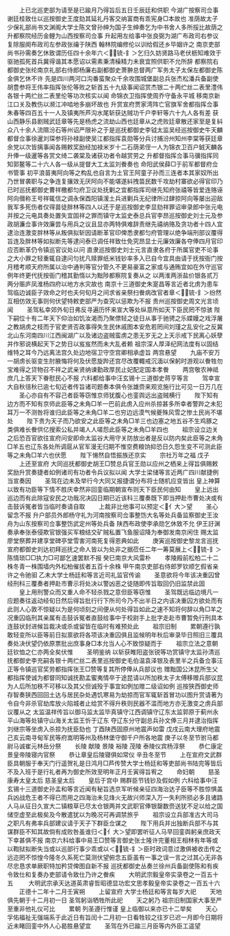 <!-- { "loadSidebar": true } -->
　　上已北巡吏部为请至是已踰月乃得旨后五日壬辰廷和供职  今湖广按察司佥事谢廷桂致仕以巡按御史王度劾其延礼丹客交纳富商有乖宪身□本故也  准荫故太子少保礼部尚书文渊阁大学士陈文曾孙绅为国子生绅奏乞为中书舍人多所挼比故荫之  升都察院经历金鲤为山西按察司佥事  升起用左给事中张良弼为湖广布政司右参议复除服阕布政司左参政张禴于陕西  翰林院编修伦以训给假还乡毕姻许之  南京吏部尚书孙需奏乞休致谓历任四十余年六＜锍-釒＞乞归久妨贤路马老伏枥知难效于驱驰孤死首兵冀得谐其本愿诏以需素秉清橾精力未衰宜照供职不允所辞  都察院右都御史张纶南京礼部右侍郎杨廉右副都御史萧翀总督两广军务太子太保左都御史陈金俱乞休不许  先是四川两河口沟番蛮聚众千余攻围城堡副总兵张杰松潘兵备副使胡豊参将王伟率指挥张伦等败之斩首五十九级事闻诏赏杰银二十两纻丝二表里澧伟各银十两纻丝二表里伦等功次核实以闻  命锦衣卫指挥使周乔守备永平城  移南京新江口关及教伤以濒江冲啮地多崩坏故也  升赏宣府贾家湾阵亡官旗军舍都指挥佥事朱春等四百五十一人及镇夷所芦沟水尾斩获达贼功千户李轩等六十九人各有差  获山西静乐县剧贼武廷章等先是杨虎之流劫山西也廷章从之虎败廷章散还家至是复紏众八十余人流隰汾石等州诏严限补之于是巡抚都御史李钺太监吴经巡按御史牛天麟都督佥事徐暹刘琛参将孙禄副使吴江都指挥袁勋等分兵讨捕汾州知州李棠等获廷章余党以次皆摛事闻各赐敕奖励经加禄米岁十二石荫弟侄一人为锦衣卫百户銊天麟各升俸一级暹等各赏文绮二袭棠及诸获功者令越赏劳之  升都督指挥佥事马骥指挥同知郭鳌等二十六人各一级从提督大工太监刘餋奏也  命阳武侯薛□于前军都督府佥书管事  初平浪苗夷阿向等之构乱也自言为土官王阿童子孙而三连者本其家奴所出乃世冒袭职与之争连复攘效无厌阿向不能堪遂紏拽苗民数千攻劫村寨欲必得官印乃已时巡抚都御史曹祥檄都匀府卫议处抚剿之宜都指挥司继先知府张禧等皆爱连赂诬阿向僣称王号祥辄信之调永保酉阳镇湲土兵进剿兵无纪律所过肆掠阿向等屡出迎敌我军多死伤者仅得苗徒胖林等四人以还于是巡按御史李显劾祥罪诏审录郎中张元电并按之元电具奏处置失宜固祥之罪而镇守太监史泰总兵官李昂巡按御史刘士元及参政胡濂佥事许效廉尝与用兵之议且显亦两特俱难辞责继先禧纳赂及贪功者十四人宜逮治连激变胖林等从叛俱拟斩因请断革官印俾悉隶都匀府管理以绝争端刑部议覆得旨连及胖林等如拟断先等逮问泰已调任祥致仕免究昂显士元廉效廉各夺俸四月官印应否断革仍令镇巡官议处以问  直隶巡按御史刘士元言直隶各府于所属官吏不论事之大小罪之轻重辄自逮问匀扰凡赎罪纸米钱钞率多入已自今宜具由请于抚按衙门按月稽考顺天府所属以治中通判等官分管久不更易豪富之家或与通贿宜如在外守巡官例年终更代抚按衙门稽其勤惰以为黜陟都察院复奏从之  以两淮两浙盐价银各贰万两分赈庐凤淮杨四府以地方水灾故也  南京十三道御史朱寔昌等言近者北虏为患车驾临边诚臣子效命之时也夫何旬月之间求省亲祭扫餋病改官者章＜锍-釒＞纷然互相仿效无事则何伏望特敕吏部严为查究以惩欺为不报  贵州巡按御史周文光言顷闻
　　圣驾私幸郊外旬日弗反寻遍历怀来宣大等处纵意所如天下臣民罔不惊骇
陛下嗣位十有二年天下仰治如饥汝渴而乃聚僄轻之徒日从事于驰骋之乐媟嫚之戏浮屠之教胡虏之枝而于官吏贤否政事得失生民休戚图本安危若罔间刘瑾之乱安化之反冀北山东河南四川江西闽湖广以及诸边盗贼蛮虏之患无岁无之上天示戒下民离心妖孽并作邪说横起天下之势日以岌岌然而未大乱者赖
祖宗深人厚泽纪网法度有以固结维特之耳今乃远离法宫久处边地宿卫守空宫卿相承虚旨  两宫悬望
　　九庙不安万一胡虏长驱变生肘腋悔将何及伏愿旋跸还宫尽改覆輙戒沉湎以保躬时游观以餋牲勿宝难得之贷物召不祥之武亲贤纳谏勤政厚民止妃配定国本孝餋
　　两宫敬农神祗庶几上答天下眷慰民心不报  六科都给事中汪玄锡十三道御史蒋亨等言
　　驾幸宣大自秋徂秋已逾七旬近者传旨诸司题奏本俱令张雄赍来观览施行比可见一日万几在
　　圣心亦自有不容己者臣等窃惟京师犹腹心也銮舆远出盗贼横行
　　陛下知有边方而不知有京师此臣等之未角□羊一巴前此虏入应州杀掠甚多所幸者警跸之未犯耳万一不测咎将谁归此臣等之未角□羊二也穷边远漠气候夔殊风雪之惨土民尚不堪处
　　陛下贵为天子而乃欲安之此臣等之未角□羊三也边塞之地五谷不生鸡豚之类俱难长餋供亿搜索公私并竭人人嗟怨此臣等之未角□羊四也
　　祖宗设立边关之后恐百官欲往宣府问安即命太监谷大用守关防放出者是反以防内矣此臣等之未角□羊五也辽东各处所调扈从官军漫无归期不惟空费粮饷抑恐日久怨生变不可测此臣等之未角□羊六也伏愿
　　陛下愓然自悟振族还京实
　　宗社万年之福  戊子
　　上还至宣府  大同巡抚都御史胡王□赞总兵官王勋以应州之栖来上得旨俱赐敕奖励升赏奏捷者如例诸司有功者令兵议拟以闻  大学士梁储等言近两广四川献捷例当宣奏因
　　圣驾在边未及举行今大同又报捷谓分布将士随机应变皆出  皇上神算以致有功臣等下情不胜庆幸然非回銮临期朝宣布则天下臣民何由知
　　皇上远出巡边而有此除寇安民之功哉况决囚日期已近该科三覆奏既下即当押赴市曹处决或有击鼓诉冤者皆当临时奏请自取
　　上裁非比他事可以预定＜亻大＞望
　　圣心留念不报  升户部员外郎杨守礼为河南按察司佥事整饬大名等处兵备监察御史王汝舟为山东按察司佥事整饬武定州等处兵备  陕西布政使李承勋乞休致不允  伊王訏渊奏承奉张泰侵欺官银强买军粮结交矿贼私置飞鱼服诏降为奉御发南京闲住  赐太监廖堂祭葬并建享堂碑亭堂雪害河南死复得恩典如此
　　庚寅巡按御史黎龙言巡抚宣府都御史刘达初拜巡抚之命人皆以为处非之据莅任二年一筹莫展上＜锍-釒＞陈情琐□□执力□可鄙乞速罢默不报  癸巳南京大风雷朴
　　孝陵殿前松柏二十二株冬青一株围墙内外松柏催拔者五百十余株  甲午南京吏部右侍郎罗钦顺乞假省亲许之令驰驲  乙未大学士杨廷和等言近司礼监官传谕
　　圣意欲将今年该决重囚曾经刑科三覆奏者押赴市曹示将处决以警凶恶之徒随即传旨取回仍旧监禁此固
　　皇上用刑警众而又重人命不轻杀戮之意但臣等窃惟
　　圣驾既远临边境凡一应题奏往返动经旬日然后得旨批行行下所司今乃不出半日之内该决重囚方欲处而有此则人心敦不惊疑以为是何顷刻之间便从何处得旨如此之速不知将何辞以角□羊之况重囚临刑其亲属有击鼓诉冤者直鼓给事中于校尉手上批字走赴市曹暂免行刑具本连鼓状封进候旨裁决或杀或留皆在临时有难预处此
　　祖宗旧制
　　累朝遵行孰敢轻变所以臣等前日拟禀欲将各项该决重囚俱且监候明年秋后审录毕日照旧三覆具奏处决伏望仍依原票批出庶事身□本允当人心不致惊疑而于
　　祖宗立法之意朝廷钦恤之仁亦两全矣伏惟
　　圣明鉴纳  以斩获睢阳盗张锐等功赏镇守太监孙清巡抚都御史李充嗣各银十两纻丝二表里巡按御史毛伯温袁泽银及表里半之兵备佥事汪正等令镇巡官奖劳都指挥张王□赞等复其所停俸从兵部议也  赠黜国公沐昆所生父都指挥使诚为都督同知诚抚勘孟蜜夷情卒于途昆请以所加秩太子太傅移赠兵部议昆为人后所加秩不可移以及其父但诚殁于事宜如例加赠二级诏如例  巡按狭西御史师存智奏狭西回回土达与居民杂处遇饥寒易为劫掠而官军辄斩首冒功以图升赏请著为令自今非杀官劫库放火陷城者止给赏不得升秩则民器不滥而地方亦无激变之虏兵部议覆从之  太监温祥传旨以御马监太监毕真镇守江西调镇守辽东太监郭原于蓟州永平山海等处镇守山海关太监王忻于辽东  夺辽东分守副总兵孙文俸三月并逮治指挥刘继宗等坐虏入杀掠为抚臣劾也  丁酉陕西固原州地震声如雷  戊戌云南大理府地震  己亥云南寻甸军民等府嵩明等州及杨林堡守御千户所各地震  庚子以冬至节驸马都尉马诚崔元林岳分祭
　　长陵  献陵  景陵  裕陵  茂陵  泰陵仪宾杨淳祭
　　恭仁康定景皇帝陵寝内官祭
　　恭让章皇后陵寝俱如常仪  辛丑冬至节
　　上在宣府文武群臣具朝服于奉天门行遥贺礼是日鸿月□芦传赞大学士杨廷和等吏部尚书陆完等皆后不及入班于是行礼者再为御史所效至明年正月壬寅得旨宥之
　　命妇朝
　　慈圣康寿太皇太后  慈圣皇太后
　　皇后于宫中  赐群臣节钱钞及假如例  六科给事中汪玄锡十三道御史孙孟和等言近闻有秘旨选京军听候亲征四海治达子臣等不胜惊惧盖兵凶战危王者不得已而用之四海治未见烽火无故兴师深入万一失利所损必多且诸路人马从征日久宣大二镇粮草已尽太仓银两并文武职官俸银罄数赍送犹不足以给之国储空虚至此极矣及今散遣犹以为晚况可再调禁旅乎
　　祖宗设立兵部准古大司马之职凡有弗率兵部建议请于天子下群臣佥谋之
　　陛下用兵并出独断兵部不与其谋群臣不知其故倘有成败咎虽谁归＜亻大＞望即罢听征人马早回銮舆躬亲庶政天下幸甚俱不报  南京六科给事中易王□赞等言御史张士隆许完董相王相林有年等或以鞫狱拟断失当或以巡部行事少乖或以＜锍-釒＞臣时政词意过激俱被收击传之远迩罔不惊惶今隆冬久系死亡莫测伏望俯念五臣虽有一事之误一言之过其心无非各尽忠恳求单厥职特加矜贷俾图自新不报  巡抚都御史丛奏兰徐州兵备副使陈和有疾令致仕和复奏办吏部请令致仕乃许之餋疾
　　大明武宗毅皇帝实录卷之一百五十五
　　
大明武宗承天达道英肃睿哲昭德显功宏文思孝毅皇帝实录卷之一百五十六
　　正德十二年十二月壬寅朔
　　上留宣府  大学士杨廷和等言每岁大祀
　　天地俱先朝于十二月初一日  圣驾躬诣牺牲所此祀
　　天之躬乃  祖宗旧制国家大事至严至重非他礼仪可比
　　累朝  列圣遵行惟谨  皇上临御以来亦已十二举矣
　　天心孚佑福祉无强端系于此近日有旨闰十二月初一日看牲较之往岁已迟一月即今日期将近未睹回銮中外人心曷胜悬望宜
　　圣驾在外已踰三月臣等内外臣工遥望
